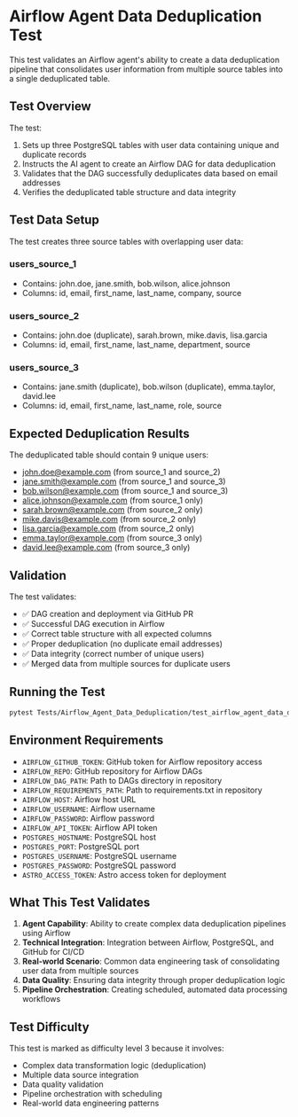 # Airflow Agent Data Deduplication Test

This test validates an Airflow agent's ability to create a data deduplication pipeline that consolidates user information from multiple source tables into a single deduplicated table.

## Test Overview

The test:
1. Sets up three PostgreSQL tables with user data containing unique and duplicate records
2. Instructs the AI agent to create an Airflow DAG for data deduplication
3. Validates that the DAG successfully deduplicates data based on email addresses
4. Verifies the deduplicated table structure and data integrity

## Test Data Setup

The test creates three source tables with overlapping user data:

### users_source_1
- Contains: john.doe, jane.smith, bob.wilson, alice.johnson
- Columns: id, email, first_name, last_name, company, source

### users_source_2  
- Contains: john.doe (duplicate), sarah.brown, mike.davis, lisa.garcia
- Columns: id, email, first_name, last_name, department, source

### users_source_3
- Contains: jane.smith (duplicate), bob.wilson (duplicate), emma.taylor, david.lee
- Columns: id, email, first_name, last_name, role, source

## Expected Deduplication Results

The deduplicated table should contain 9 unique users:
- john.doe@example.com (from source_1 and source_2)
- jane.smith@example.com (from source_1 and source_3)
- bob.wilson@example.com (from source_1 and source_3)
- alice.johnson@example.com (from source_1 only)
- sarah.brown@example.com (from source_2 only)
- mike.davis@example.com (from source_2 only)
- lisa.garcia@example.com (from source_2 only)
- emma.taylor@example.com (from source_3 only)
- david.lee@example.com (from source_3 only)

## Validation

The test validates:
- ✅ DAG creation and deployment via GitHub PR
- ✅ Successful DAG execution in Airflow
- ✅ Correct table structure with all expected columns
- ✅ Proper deduplication (no duplicate email addresses)
- ✅ Data integrity (correct number of unique users)
- ✅ Merged data from multiple sources for duplicate users

## Running the Test

```bash
pytest Tests/Airflow_Agent_Data_Deduplication/test_airflow_agent_data_deduplication.py -v
```

## Environment Requirements

- `AIRFLOW_GITHUB_TOKEN`: GitHub token for Airflow repository access
- `AIRFLOW_REPO`: GitHub repository for Airflow DAGs
- `AIRFLOW_DAG_PATH`: Path to DAGs directory in repository
- `AIRFLOW_REQUIREMENTS_PATH`: Path to requirements.txt in repository
- `AIRFLOW_HOST`: Airflow host URL
- `AIRFLOW_USERNAME`: Airflow username
- `AIRFLOW_PASSWORD`: Airflow password
- `AIRFLOW_API_TOKEN`: Airflow API token
- `POSTGRES_HOSTNAME`: PostgreSQL host
- `POSTGRES_PORT`: PostgreSQL port
- `POSTGRES_USERNAME`: PostgreSQL username
- `POSTGRES_PASSWORD`: PostgreSQL password
- `ASTRO_ACCESS_TOKEN`: Astro access token for deployment

## What This Test Validates

1. **Agent Capability**: Ability to create complex data deduplication pipelines using Airflow
2. **Technical Integration**: Integration between Airflow, PostgreSQL, and GitHub for CI/CD
3. **Real-world Scenario**: Common data engineering task of consolidating user data from multiple sources
4. **Data Quality**: Ensuring data integrity through proper deduplication logic
5. **Pipeline Orchestration**: Creating scheduled, automated data processing workflows

## Test Difficulty

This test is marked as difficulty level 3 because it involves:
- Complex data transformation logic (deduplication)
- Multiple data source integration
- Data quality validation
- Pipeline orchestration with scheduling
- Real-world data engineering patterns
